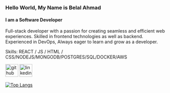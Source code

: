 ### Hello World, My Name is Belal Ahmad
#### I am a Software Developer
Full-stack developer with a passion for creating seamless and efficient web experiences. Skilled in frontend technologies as well as backend. Experienced in DevOps, Always eager to learn and grow as a developer.

Skills:  REACT / JS / HTML / CSS/NODEJS/MONGODB/POSTGRES/SQL/DOCKER/AWS

[<img src='https://cdn.jsdelivr.net/npm/simple-icons@3.0.1/icons/github.svg' alt='github' height='40'>](https://github.com/salmangits)  [<img src='https://cdn.jsdelivr.net/npm/simple-icons@3.0.1/icons/linkedin.svg' alt='linkedin' height='40'>](https://www.linkedin.com/in/https://www.linkedin.com/in/belal-ahmad-650744222/)  

[![Top Langs](https://github-readme-stats.vercel.app/api/top-langs/?username=salmangits)](https://github.com/anuraghazra/github-readme-stats)

